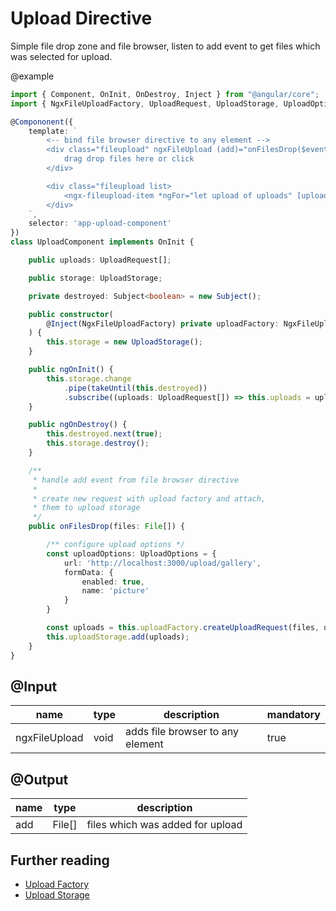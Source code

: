 # Upload Directive

Simple file drop zone and file browser, listen to add event to get files which was selected for upload.

@example

```ts
import { Component, OnInit, OnDestroy, Inject } from "@angular/core";
import { NgxFileUploadFactory, UploadRequest, UploadStorage, UploadOptions } from "@r-hannuschka/ngx-fileupload";

@Compononent({
    template: `
        <-- bind file browser directive to any element -->
        <div class="fileupload" ngxFileUpload (add)="onFilesDrop($event)">
            drag drop files here or click
        </div>

        <div class="fileupload list>
            <ngx-fileupload-item *ngFor="let upload of uploads" [upload]="upload"></ngx-fileupload-item>
        </div>
    `,
    selector: 'app-upload-component'
})
class UploadComponent implements OnInit {

    public uploads: UploadRequest[];

    public storage: UploadStorage;

    private destroyed: Subject<boolean> = new Subject();

    public constructor(
        @Inject(NgxFileUploadFactory) private uploadFactory: NgxFileUploadFactory
    ) {
        this.storage = new UploadStorage();
    }

    public ngOnInit() {
        this.storage.change
            .pipe(takeUntil(this.destroyed))
            .subscribe((uploads: UploadRequest[]) => this.uploads = uploads);
    }

    public ngOnDestroy() {
        this.destroyed.next(true);
        this.storage.destroy();
    }

    /**
     * handle add event from file browser directive
     * 
     * create new request with upload factory and attach,
     * them to upload storage
     */
    public onFilesDrop(files: File[]) {

        /** configure upload options */
        const uploadOptions: UploadOptions = {
            url: 'http://localhost:3000/upload/gallery',
            formData: {
                enabled: true,
                name: 'picture'
            }
        }

        const uploads = this.uploadFactory.createUploadRequest(files, uploadOptions /*, validators */);
        this.uploadStorage.add(uploads);
    }
}
```

## @Input

| name | type | description | mandatory |
|---|---|---|---|
| ngxFileUpload | void | adds file browser to any element | true |

## @Output

| name | type | description |
|---|---|---|
| add | File[] | files which was added for upload |

## Further reading

- [Upload Factory](./factory.md)
- [Upload Storage](./upload.storgage.md)

